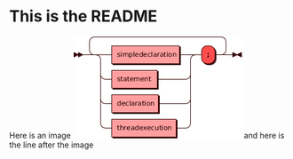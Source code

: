 # This is the README

Here is an image
![syntax](image.png?raw=true "Syntax")
and here is the line after the image
